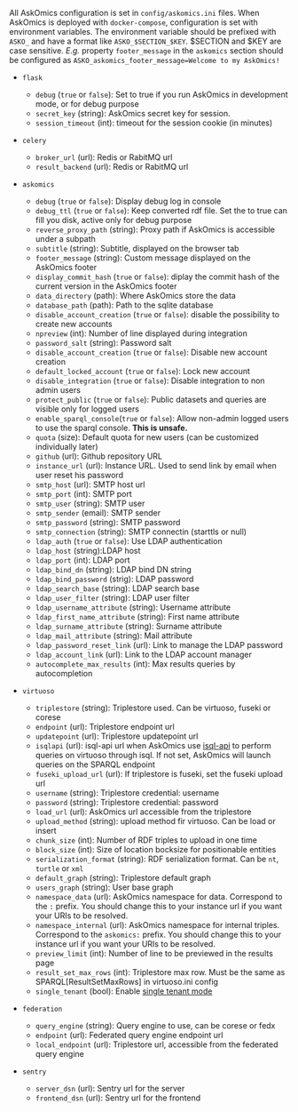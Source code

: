 All AskOmics configuration is set in `config/askomics.ini` files. When AskOmics is deployed with `docker-compose`, configuration is set with environment variables. The environment variable should be prefixed with `ASKO_` and have a format like `ASKO_$SECTION_$KEY`. $SECTION and $KEY are case sensitive. *E.g.* property `footer_message` in the `askomics` section should be configured as `ASKO_askomics_footer_message=Welcome to my AskOmics!`

- `flask`

    - `debug` (`true` or `false`): Set to true if you run AskOmics in development mode, or for debug purpose
    - `secret_key` (string): AskOmics secret key for session.
    - `session_timeout` (int): timeout for the session cookie (in minutes)

- `celery`

    - `broker_url` (url): Redis or RabitMQ url
    - `result_backend` (url): Redis or RabitMQ url

- `askomics`

    - `debug` (`true` or `false`): Display debug log in console
    - `debug_ttl` (`true` or `false`): Keep converted rdf file. Set the to true can fill you disk, active only for debug purpose
    - `reverse_proxy_path` (string): Proxy path if AskOmics is accessible under a subpath
    - `subtitle` (string): Subtitle, displayed on the browser tab
    - `footer_message` (string): Custom message displayed on the AskOmics footer
    - `display_commit_hash` (`true` or `false`): diplay the commit hash of the current version in the AskOmics footer
    - `data_directory` (path): Where AskOmics store the data
    - `database_path` (path): Path to the sqlite database
    - `disable_account_creation` (`true` or `false`): disable the possibility to create new accounts
    - `npreview` (int): Number of line displayed during integration
    - `password_salt` (string): Password salt
    - `disable_account_creation` (`true` or `false`): Disable new account creation
    - `default_locked_account` (`true` or `false`): Lock new account
    - `disable_integration` (`true` or `false`): Disable integration to non admin users
    - `protect_public` (`true` or `false`): Public datasets and queries are visible only for logged users
    - `enable_sparql_console`(`true` or `false`): Allow non-admin logged users to use the sparql console. **This is unsafe.**
    - `quota` (size): Default quota for new users (can be customized individually later)
    - `github` (url): Github repository URL
    - `instance_url` (url): Instance URL. Used to send link by email when user reset his password
    - `smtp_host` (url): SMTP host url
    - `smtp_port` (int): SMTP port
    - `smtp_user` (string): SMTP user
    - `smtp_sender` (email): SMTP sender
    - `smtp_password` (string): SMTP password
    - `smtp_connection` (string): SMTP connectin (starttls or null)
    - `ldap_auth` (`true` or `false`): Use LDAP authentication
    - `ldap_host` (string):LDAP host
    - `ldap_port` (int): LDAP port
    - `ldap_bind_dn` (string): LDAP bind DN string
    - `ldap_bind_password` (strig): LDAP password
    - `ldap_search_base` (string): LDAP search base
    - `ldap_user_filter` (string): LDAP user filter
    - `ldap_username_attribute` (string): Username attribute
    - `ldap_first_name_attribute` (string): First name attribute
    - `ldap_surname_attribute` (string): Surname attribute
    - `ldap_mail_attribute` (string): Mail attribute
    - `ldap_password_reset_link` (url): Link to manage the LDAP password
    - `ldap_account_link` (url): Link to the LDAP account manager
    - `autocomplete_max_results` (int): Max results queries by autocompletion

- `virtuoso`

    - `triplestore` (string): Triplestore used. Can be virtuoso, fuseki or corese
    - `endpoint` (url): Triplestore endpoint url
    - `updatepoint` (url): Triplestore updatepoint url
    - `isqlapi` (url): isql-api url when AskOmics use [isql-api](http://github.com/xgaia/isql-api) to perform queries on virtuoso through isql. If not set, AskOmics will launch queries on the SPARQL endpoint
    - `fuseki_upload_url` (url): If triplestore is fuseki, set the fuseki upload url
    - `username` (string): Triplestore credential: username
    - `password` (string): Triplestore credential: password
    - `load_url` (url): AskOmics url accessible from the triplestore
    - `upload_method` (string): upload method fir virtuoso. Can be load or insert
    - `chunk_size` (int): Number of RDF triples to upload in one time
    - `block_size` (int): Size of location bocksize for positionable entities
    - `serialization_format` (string): RDF serialization format. Can be `nt`, `turtle` or `xml`
    - `default_graph` (string): Triplestore default graph
    - `users_graph` (string): User base graph
    - `namespace_data` (url): AskOmics namespace for data. Correspond to the `:` prefix. You should change this to your instance url if you want your URIs to be resolved.
    - `namespace_internal` (url): AskOmics namespace for internal triples. Correspond to the `askomics:` prefix. You should change this to your instance url if you want your URIs to be resolved.
    - `preview_limit` (int): Number of line to be previewed in the results page
    - `result_set_max_rows` (int): Triplestore max row. Must be the same as SPARQL[ResultSetMaxRows] in virtuoso.ini config
    - `single_tenant` (bool): Enable [single tenant mode](/manage/#single-tenant-mode)

- `federation`

    - `query_engine` (string): Query engine to use, can be corese or fedx
    - `endpoint` (url): Federated query engine endpoint url
    - `local_endpoint` (url): Triplestore url, accessible from the federated query engine

- `sentry`

    - `server_dsn` (url): Sentry url for the server
    - `frontend_dsn` (url): Sentry url for the frontend
